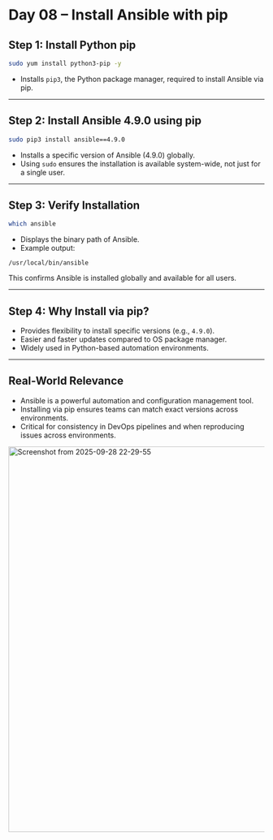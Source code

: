 # Day 08 – Install Ansible with pip

## Step 1: Install Python pip
```bash
sudo yum install python3-pip -y
```
- Installs `pip3`, the Python package manager, required to install Ansible via pip.

---

## Step 2: Install Ansible 4.9.0 using pip
```bash
sudo pip3 install ansible==4.9.0
```
- Installs a specific version of Ansible (4.9.0) globally.
- Using `sudo` ensures the installation is available system-wide, not just for a single user.

---

## Step 3: Verify Installation
```bash
which ansible
```
- Displays the binary path of Ansible.
- Example output:
```
/usr/local/bin/ansible
```
This confirms Ansible is installed globally and available for all users.

---

## Step 4: Why Install via pip?
- Provides flexibility to install specific versions (e.g., `4.9.0`).
- Easier and faster updates compared to OS package manager.
- Widely used in Python-based automation environments.

---

## Real-World Relevance
- Ansible is a powerful automation and configuration management tool.
- Installing via pip ensures teams can match exact versions across environments.
- Critical for consistency in DevOps pipelines and when reproducing issues across environments.

 <img width="700" height="760" alt="Screenshot from 2025-09-28 22-29-55" src="https://github.com/user-attachments/assets/1bdfa04f-3b58-466f-97f6-854cf8067051" />

  
